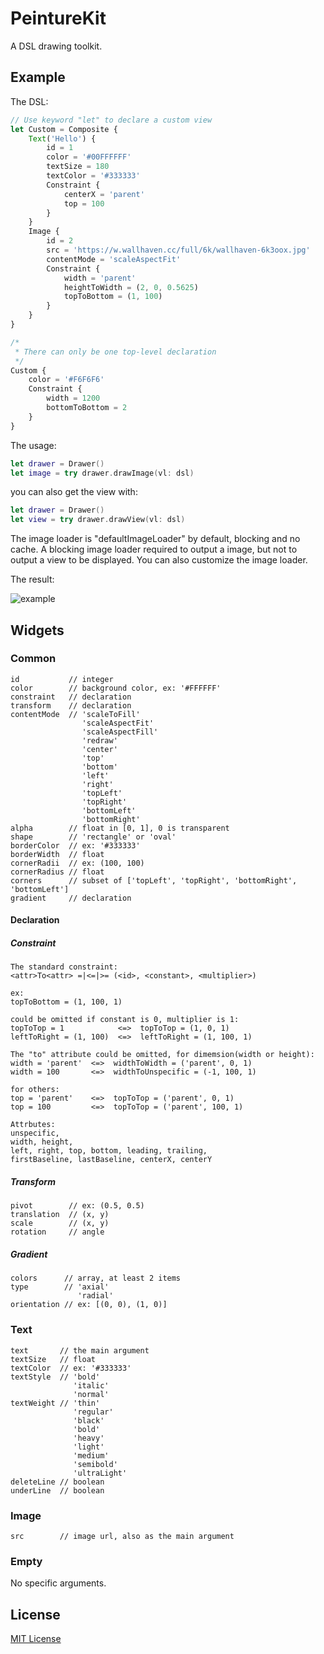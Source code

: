 # PeintureKit

A DSL drawing toolkit.

## Example

The DSL:

```javascript
// Use keyword "let" to declare a custom view
let Custom = Composite {
    Text('Hello') {
        id = 1
        color = '#00FFFFFF'
        textSize = 180
        textColor = '#333333'
        Constraint {
            centerX = 'parent'
            top = 100
        }
    }
    Image {
        id = 2
        src = 'https://w.wallhaven.cc/full/6k/wallhaven-6k3oox.jpg'
        contentMode = 'scaleAspectFit'
        Constraint {
            width = 'parent'
            heightToWidth = (2, 0, 0.5625)
            topToBottom = (1, 100)
        }
    }
}

/*
 * There can only be one top-level declaration
 */
Custom {
    color = '#F6F6F6'
    Constraint {
        width = 1200
        bottomToBottom = 2
    }
}
```

The usage:

```swift
let drawer = Drawer()
let image = try drawer.drawImage(vl: dsl)
```

you can also get the view with:

```swift
let drawer = Drawer()
let view = try drawer.drawView(vl: dsl)
```

The image loader is "defaultImageLoader" by default, blocking and no cache.
A blocking image loader required to output a image, 
but not to output a view to be displayed. 
You can also customize the image loader.


The result:

![example](https://i.loli.net/2020/09/11/PuRYEIS8xZzrFbg.png)

## Widgets

### Common
```
id           // integer
color        // background color, ex: '#FFFFFF'
constraint   // declaration
transform    // declaration
contentMode  // 'scaleToFill'
                'scaleAspectFit'
                'scaleAspectFill'
                'redraw'
                'center'
                'top'
                'bottom'
                'left'
                'right'
                'topLeft'
                'topRight'
                'bottomLeft'
                'bottomRight'
alpha        // float in [0, 1], 0 is transparent
shape        // 'rectangle' or 'oval'
borderColor  // ex: '#333333'
borderWidth  // float
cornerRadii  // ex: (100, 100)
cornerRadius // float
corners      // subset of ['topLeft', 'topRight', 'bottomRight', 'bottomLeft']
gradient     // declaration
```

#### Declaration

##### Constraint
```
The standard constraint:
<attr>To<attr> =|<=|>= (<id>, <constant>, <multiplier>)

ex:
topToBottom = (1, 100, 1)

could be omitted if constant is 0, multiplier is 1:
topToTop = 1            <=>  topToTop = (1, 0, 1)
leftToRight = (1, 100)  <=>  leftToRight = (1, 100, 1)

The "to" attribute could be omitted, for dimemsion(width or height):
width = 'parent'  <=>  widthToWidth = ('parent', 0, 1)
width = 100       <=>  widthToUnspecific = (-1, 100, 1)

for others:
top = 'parent'    <=>  topToTop = ('parent', 0, 1)
top = 100         <=>  topToTop = ('parent', 100, 1)

Attrbutes:
unspecific,
width, height,
left, right, top, bottom, leading, trailing,
firstBaseline, lastBaseline, centerX, centerY
```

##### Transform 
```
pivot        // ex: (0.5, 0.5)
translation  // (x, y)
scale        // (x, y)
rotation     // angle
```

##### Gradient
```
colors      // array, at least 2 items
type        // 'axial'
               'radial'
orientation // ex: [(0, 0), (1, 0)]
```

### Text
```
text       // the main argument
textSize   // float
textColor  // ex: '#333333'
textStyle  // 'bold'
              'italic'
              'normal'
textWeight // 'thin'
              'regular'
              'black'
              'bold'
              'heavy'
              'light'
              'medium'
              'semibold'
              'ultraLight'
deleteLine // boolean
underLine  // boolean
```

### Image
```
src        // image url, also as the main argument
```

### Empty
No specific arguments.

## License

[MIT License](https://www.mit-license.org)
